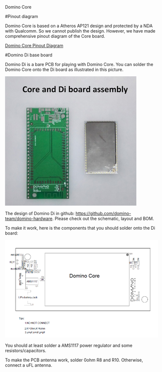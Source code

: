 Domino Core

#Pinout diagram

Domino Core is based on a Atheros AP121 design and protected by a NDA with Qualcomm. So we cannot publish the design. However, we have made comprehensive pinout diagram of the Core board. 

[Domino Core Pinout Diagram](src/Domino-Core-Pinout.pdf)

#Domino Di base board

Domino Di is a bare PCB for playing with Domino Core. You can solder the Domino Core onto the Di board as illustrated in this picture.

![Domino Di](src/core-di.jpg)


The design of Domino Di in github: https://github.com/domino-team/domino-hardware. Please check out the schematic, layout and BOM. 


To make it work, here is the components that you should solder onto the Di board:

![Domino Di](src/di.png)

You should at least solder a AMS1117 power regulator and some resistors/capacitors. 

To make the PCB antenna work, solder 0ohm R8 and R10. Otherwise, connect a uFL antenna.